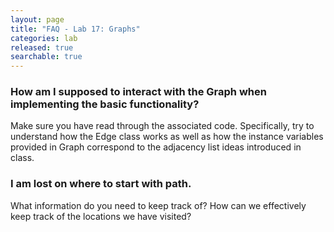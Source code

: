 ```yaml
---
layout: page
title: "FAQ - Lab 17: Graphs"
categories: lab
released: true
searchable: true
---
```


### How am I supposed to interact with the Graph when implementing the basic functionality? 

Make sure you have read through the associated code. Specifically, try to understand
how the Edge class works as well as how the instance variables provided in Graph
correspond to the adjacency list ideas introduced in class.

### I am lost on where to start with path.

What information do you need to keep track of? How can we effectively keep track
of the locations we have visited?